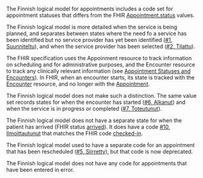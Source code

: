 The Finnish logical model for appointments includes a code set for appointment statuses that
differs from the FHIR
[Appointment.status](https://hl7.org/fhir/R4B/appointment-definitions.html#Appointment.status)
values.

The Finnish logical model is more detailed when the service is being planned, and separates between
states where the need fo a service has been identified but no service provider has yet been
identified
([#1, Suunniteltu](https://koodistopalvelu.kanta.fi/codeserver/pages/code-view-page.xhtml?conceptCodeKey=101027618)),
and when the service provider has been selected
([#2, Tilattu](https://koodistopalvelu.kanta.fi/codeserver/pages/code-view-page.xhtml?conceptCodeKey=101027619)).

The FHIR specification uses the Appoinment resource to track information on scheduling and for
administrative purposes, and the Encounter resource to track any clinically relevant information
(see [Appointment Statuses and Encounters](https://hl7.org/fhir/R4B/appointment.html#statuses)). In
FHIR, when an encounter starts, its state is tracked with the
[Encounter](https://hl7.org/fhir/R4B/encounter.html) resource, and no longer with the
[Appointment](https://hl7.org/fhir/R4B/appointment.html).

The Finnish logical model does not make such a distinction. The same value set records states for
when the encounter has started
([#6, Alkanut](https://koodistopalvelu.kanta.fi/codeserver/pages/code-view-page.xhtml?conceptCodeKey=101027623))
and when the service is in progress or completed
([#7, Toteutunut](https://koodistopalvelu.kanta.fi/codeserver/pages/code-view-page.xhtml?conceptCodeKey=101027624)).

The Finnish logical model does not have a separate state for when the patient has arrived (FHIR
status
[arrived](https://hl7.org/fhir/R4/codesystem-appointmentstatus.html#appointmentstatus-arrived)).
It does have a code
[#10, Ilmoittautunut](https://koodistopalvelu.kanta.fi/codeserver/pages/code-view-page.xhtml?conceptCodeKey=200188374)
that matches the FHIR code
[checked-in](https://hl7.org/fhir/R4/codesystem-appointmentstatus.html#appointmentstatus-checked-in).

The Finnish logical model used to have a separate code for an appointment that has been rescheduled
([#5, Siirretty](https://koodistopalvelu.kanta.fi/codeserver/pages/code-view-page.xhtml?conceptCodeKey=101027622)),
but that code is now deprecated.

The Finnish logical model does not have any code for appointments that have been entered in error.

<style>
  table.grid {
    table-layout: fixed;
    width: 100%;
  }
  table.grid td {
    width: 20%;
  }
  table.grid td:nth-child(2) {
    width: 10%;
  }
  table.grid td:nth-child(4) {
    width: 50%;
  }
  table.grid tr:first-child td:last-child {
    display: none;
  }
</style>